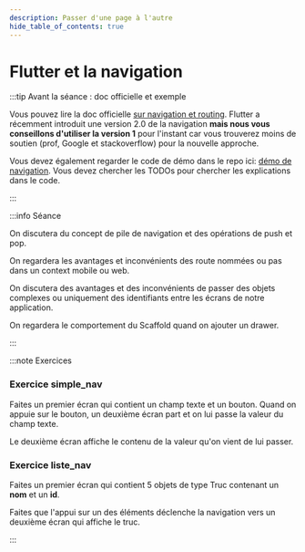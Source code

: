 ```yaml
---
description: Passer d'une page à l'autre
hide_table_of_contents: true
---
```


# Flutter et la navigation

<Row>

<Column>

:::tip Avant la séance : doc officielle et exemple

Vous pouvez lire la doc officielle [sur navigation et routing](https://flutter.dev/docs/development/ui/navigation). Flutter a récemment introduit une version 2.0 de la navigation **mais nous vous conseillons d'utiliser la version 1** pour l'instant car vous trouverez moins de soutien (prof, Google et stackoverflow) pour la nouvelle approche.

Vous devez également regarder le code de démo dans le repo ici: [démo de navigation](https://github.com/departement-info-cem/5N6-mobile-2-Nouveau/tree/main/code/navigation). Vous devez chercher les TODOs pour chercher les explications dans le code.

:::

</Column>

<Column>

:::info Séance

On discutera du concept de pile de navigation et des opérations de push et pop.

On regardera les avantages et inconvénients des route nommées ou pas dans un context mobile ou web.

On discutera des avantages et des inconvénients de passer des objets complexes ou uniquement des identifiants entre les écrans de notre application.

On regardera le comportement du Scaffold quand on ajouter un drawer.

:::

</Column>

</Row>

:::note Exercices

### Exercice simple_nav

Faites un premier écran qui contient un champ texte et un bouton. Quand on appuie sur le bouton, un deuxième écran part et on lui passe la valeur du champ texte.

Le deuxième écran affiche le contenu de la valeur qu'on vient de lui passer.

### Exercice liste_nav

Faites un premier écran qui contient 5 objets de type Truc contenant un **nom** et un **id**.

Faites que l'appui sur un des éléments déclenche la navigation vers un deuxième écran qui affiche le truc.

:::
